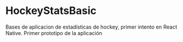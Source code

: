 # HockeyStatsBasic
Bases de aplicacion de estadísticas de hockey, primer intento en React Native.
Primer prototipo de la aplicación
